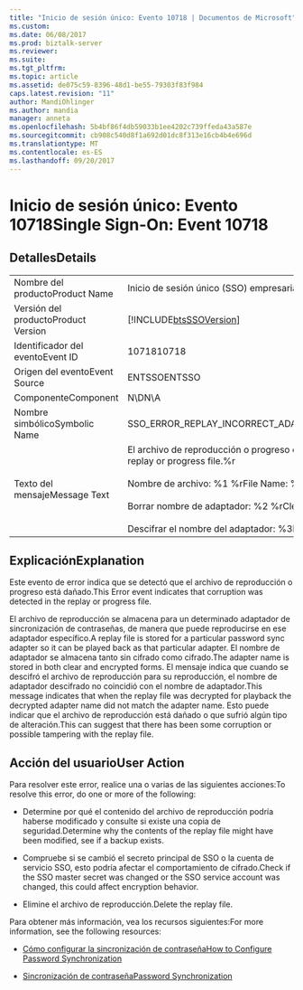 ```yaml
---
title: "Inicio de sesión único: Evento 10718 | Documentos de Microsoft"
ms.custom: 
ms.date: 06/08/2017
ms.prod: biztalk-server
ms.reviewer: 
ms.suite: 
ms.tgt_pltfrm: 
ms.topic: article
ms.assetid: de075c59-8396-48d1-be55-79303f83f984
caps.latest.revision: "11"
author: MandiOhlinger
ms.author: mandia
manager: anneta
ms.openlocfilehash: 5b4bf86f4db59033b1ee4202c739ffeda43a587e
ms.sourcegitcommit: cb908c540d8f1a692d01dc8f313e16cb4b4e696d
ms.translationtype: MT
ms.contentlocale: es-ES
ms.lasthandoff: 09/20/2017
---
```

# <a name="single-sign-on-event-10718"></a><span data-ttu-id="042d0-102">Inicio de sesión único: Evento 10718</span><span class="sxs-lookup"><span data-stu-id="042d0-102">Single Sign-On: Event 10718</span></span>
## <a name="details"></a><span data-ttu-id="042d0-103">Detalles</span><span class="sxs-lookup"><span data-stu-id="042d0-103">Details</span></span>  
  
|||  
|-|-|  
|<span data-ttu-id="042d0-104">Nombre del producto</span><span class="sxs-lookup"><span data-stu-id="042d0-104">Product Name</span></span>|<span data-ttu-id="042d0-105">Inicio de sesión único (SSO) empresarial</span><span class="sxs-lookup"><span data-stu-id="042d0-105">Enterprise Single Sign-On</span></span>|  
|<span data-ttu-id="042d0-106">Versión del producto</span><span class="sxs-lookup"><span data-stu-id="042d0-106">Product Version</span></span>|[!INCLUDE[btsSSOVersion](../includes/btsssoversion-md.md)]|  
|<span data-ttu-id="042d0-107">Identificador del evento</span><span class="sxs-lookup"><span data-stu-id="042d0-107">Event ID</span></span>|<span data-ttu-id="042d0-108">10718</span><span class="sxs-lookup"><span data-stu-id="042d0-108">10718</span></span>|  
|<span data-ttu-id="042d0-109">Origen del evento</span><span class="sxs-lookup"><span data-stu-id="042d0-109">Event Source</span></span>|<span data-ttu-id="042d0-110">ENTSSO</span><span class="sxs-lookup"><span data-stu-id="042d0-110">ENTSSO</span></span>|  
|<span data-ttu-id="042d0-111">Componente</span><span class="sxs-lookup"><span data-stu-id="042d0-111">Component</span></span>|<span data-ttu-id="042d0-112">N\D</span><span class="sxs-lookup"><span data-stu-id="042d0-112">N\A</span></span>|  
|<span data-ttu-id="042d0-113">Nombre simbólico</span><span class="sxs-lookup"><span data-stu-id="042d0-113">Symbolic Name</span></span>|<span data-ttu-id="042d0-114">SSO_ERROR_REPLAY_INCORRECT_ADAPTER</span><span class="sxs-lookup"><span data-stu-id="042d0-114">SSO_ERROR_REPLAY_INCORRECT_ADAPTER</span></span>|  
|<span data-ttu-id="042d0-115">Texto del mensaje</span><span class="sxs-lookup"><span data-stu-id="042d0-115">Message Text</span></span>|<span data-ttu-id="042d0-116">El archivo de reproducción o progreso está dañado.%r</span><span class="sxs-lookup"><span data-stu-id="042d0-116">Corruption was detected in the replay or progress file.%r</span></span><br /><br /> <span data-ttu-id="042d0-117">Nombre de archivo: %1 %r</span><span class="sxs-lookup"><span data-stu-id="042d0-117">File Name: %1%r</span></span><br /><br /> <span data-ttu-id="042d0-118">Borrar nombre de adaptador: %2 %r</span><span class="sxs-lookup"><span data-stu-id="042d0-118">Clear Adapter Name: %2%r</span></span><br /><br /> <span data-ttu-id="042d0-119">Descifrar el nombre del adaptador: %3</span><span class="sxs-lookup"><span data-stu-id="042d0-119">Decrypted Adapter Name: %3</span></span>|  
  
## <a name="explanation"></a><span data-ttu-id="042d0-120">Explicación</span><span class="sxs-lookup"><span data-stu-id="042d0-120">Explanation</span></span>  
 <span data-ttu-id="042d0-121">Este evento de error indica que se detectó que el archivo de reproducción o progreso está dañado.</span><span class="sxs-lookup"><span data-stu-id="042d0-121">This Error event indicates that corruption was detected in the replay or progress file.</span></span>  
  
 <span data-ttu-id="042d0-122">El archivo de reproducción se almacena para un determinado adaptador de sincronización de contraseñas, de manera que puede reproducirse en ese adaptador específico.</span><span class="sxs-lookup"><span data-stu-id="042d0-122">A replay file is stored for a particular password sync adapter so it can be played back as that particular adapter.</span></span> <span data-ttu-id="042d0-123">El nombre de adaptador se almacena tanto sin cifrado como cifrado.</span><span class="sxs-lookup"><span data-stu-id="042d0-123">The adapter name is stored in both clear and encrypted forms.</span></span> <span data-ttu-id="042d0-124">El mensaje indica que cuando se descifró el archivo de reproducción para su reproducción, el nombre de adaptador descifrado no coincidió con el nombre de adaptador.</span><span class="sxs-lookup"><span data-stu-id="042d0-124">This message indicates that when the replay file was decrypted for playback the decrypted adapter name did not match the adapter name.</span></span> <span data-ttu-id="042d0-125">Esto puede indicar que el archivo de reproducción está dañado o que sufrió algún tipo de alteración.</span><span class="sxs-lookup"><span data-stu-id="042d0-125">This can suggest that there has been some corruption or possible tampering with the replay file.</span></span>  
  
## <a name="user-action"></a><span data-ttu-id="042d0-126">Acción del usuario</span><span class="sxs-lookup"><span data-stu-id="042d0-126">User Action</span></span>  
 <span data-ttu-id="042d0-127">Para resolver este error, realice una o varias de las siguientes acciones:</span><span class="sxs-lookup"><span data-stu-id="042d0-127">To resolve this error, do one or more of the following:</span></span>  
  
-   <span data-ttu-id="042d0-128">Determine por qué el contenido del archivo de reproducción podría haberse modificado y consulte si existe una copia de seguridad.</span><span class="sxs-lookup"><span data-stu-id="042d0-128">Determine why the contents of the replay file might have been modified, see if a backup exists.</span></span>  
  
-   <span data-ttu-id="042d0-129">Compruebe si se cambió el secreto principal de SSO o la cuenta de servicio SSO, esto podría afectar el comportamiento de cifrado.</span><span class="sxs-lookup"><span data-stu-id="042d0-129">Check if the SSO master secret was changed or the SSO service account was changed, this could affect encryption behavior.</span></span>  
  
-   <span data-ttu-id="042d0-130">Elimine el archivo de reproducción.</span><span class="sxs-lookup"><span data-stu-id="042d0-130">Delete the replay file.</span></span>  
  
 <span data-ttu-id="042d0-131">Para obtener más información, vea los recursos siguientes:</span><span class="sxs-lookup"><span data-stu-id="042d0-131">For more information, see the following resources:</span></span>  
  
-   [<span data-ttu-id="042d0-132">Cómo configurar la sincronización de contraseña</span><span class="sxs-lookup"><span data-stu-id="042d0-132">How to Configure Password Synchronization</span></span>](../core/how-to-configure-password-synchronization.md)  
  
-   [<span data-ttu-id="042d0-133">Sincronización de contraseña</span><span class="sxs-lookup"><span data-stu-id="042d0-133">Password Synchronization</span></span>](../core/password-synchronization2.md)